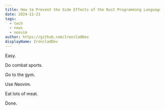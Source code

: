 ```yaml
---
title: How to Prevent the Side Effects of the Rust Programming Language
date: 2024-11-21
tags: 
  - tech
  - news
  - neovim
author: https://github.com/IroncladDev
displayName: IroncladDev
---
```


Easy.

Do combat sports.

Go to the gym.

Use Neovim.

Eat lots of meat.

Done.

